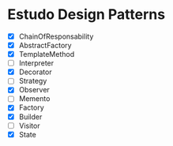 # Estudo Design Patterns

- [x] ChainOfResponsability
- [x] AbstractFactory
- [x] TemplateMethod
- [ ] Interpreter
- [x] Decorator
- [ ] Strategy
- [x] Observer
- [ ] Memento
- [x] Factory
- [x] Builder
- [ ] Visitor
- [x] State
